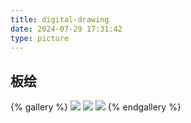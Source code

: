 ```yaml
---
title: digital-drawing
date: 2024-07-29 17:31:42
type: picture
---
```


## 板绘

{% gallery %}
![](https://file-1305436646.cos.ap-nanjing.myqcloud.com/blog/picture/digital-drawing/rock.jpg)
![](https://file-1305436646.cos.ap-nanjing.myqcloud.com/blog/picture/digital-drawing/eva.jpg)
![](https://file-1305436646.cos.ap-nanjing.myqcloud.com/blog/picture/digital-drawing/youjie.jpg)
{% endgallery %}